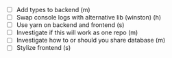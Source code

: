 - [ ] Add types to backend (m)
- [ ] Swap console logs with alternative lib (winston) (h)
- [ ] Use yarn on backend and frontend (s)
- [ ] Investigate if this will work as one repo (m)
- [ ] Investigate how to or should you share database (m)
- [ ] Stylize frontend (s)
